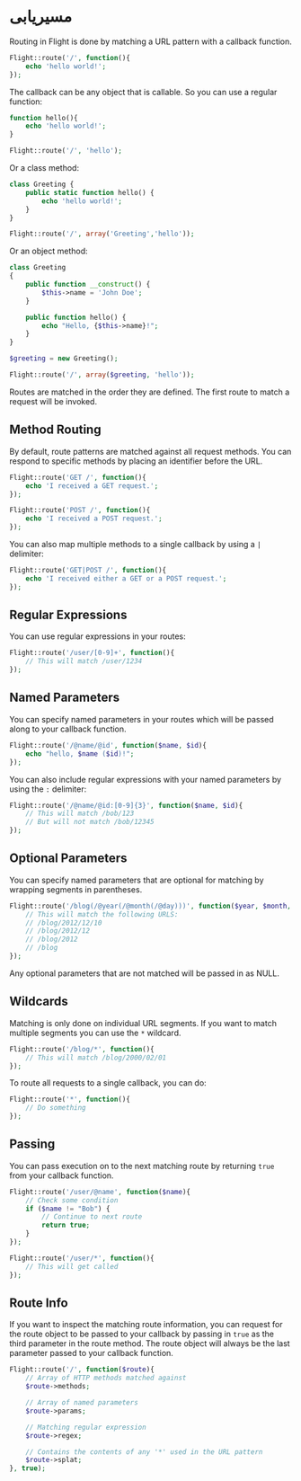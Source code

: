 # <a id="routing"></a> مسیریابی

Routing in Flight is done by matching a URL pattern with a callback function.

``` php 
Flight::route('/', function(){
    echo 'hello world!';
});
```

The callback can be any object that is callable. So you can use a regular function:

``` php
function hello(){
    echo 'hello world!';
}

Flight::route('/', 'hello');
```

Or a class method:

``` php
class Greeting {
    public static function hello() {
        echo 'hello world!';
    }
}

Flight::route('/', array('Greeting','hello'));
```

Or an object method:

``` php
class Greeting
{
    public function __construct() {
        $this->name = 'John Doe';
    }

    public function hello() {
        echo "Hello, {$this->name}!";
    }
}

$greeting = new Greeting();

Flight::route('/', array($greeting, 'hello'));
```

Routes are matched in the order they are defined. The first route to match a request will be invoked.

## Method Routing

By default, route patterns are matched against all request methods. You can respond to specific methods by placing an identifier before the URL.

``` php
Flight::route('GET /', function(){
    echo 'I received a GET request.';
});

Flight::route('POST /', function(){
    echo 'I received a POST request.';
});
```

You can also map multiple methods to a single callback by using a `|` delimiter:

``` php
Flight::route('GET|POST /', function(){
    echo 'I received either a GET or a POST request.';
});
```

## Regular Expressions

You can use regular expressions in your routes:

``` php
Flight::route('/user/[0-9]+', function(){
    // This will match /user/1234
});
```

## Named Parameters

You can specify named parameters in your routes which will be passed along to your callback function.

``` php
Flight::route('/@name/@id', function($name, $id){
    echo "hello, $name ($id)!";
});
```

You can also include regular expressions with your named parameters by using the `:` delimiter:

``` php
Flight::route('/@name/@id:[0-9]{3}', function($name, $id){
    // This will match /bob/123
    // But will not match /bob/12345
});
```

## Optional Parameters

You can specify named parameters that are optional for matching by wrapping segments in parentheses.

``` php
Flight::route('/blog(/@year(/@month(/@day)))', function($year, $month, $day){
    // This will match the following URLS:
    // /blog/2012/12/10
    // /blog/2012/12
    // /blog/2012
    // /blog
});
```

Any optional parameters that are not matched will be passed in as NULL.

## Wildcards

Matching is only done on individual URL segments. If you want to match multiple segments you can use the `*` wildcard.

``` php
Flight::route('/blog/*', function(){
    // This will match /blog/2000/02/01
});
```

To route all requests to a single callback, you can do:

``` php
Flight::route('*', function(){
    // Do something
});
```

## Passing

You can pass execution on to the next matching route by returning `true` from your callback function.

``` php
Flight::route('/user/@name', function($name){
    // Check some condition
    if ($name != "Bob") {
        // Continue to next route
        return true;
    }
});

Flight::route('/user/*', function(){
    // This will get called
});
```

## Route Info

If you want to inspect the matching route information, you can request for the route
object to be passed to your callback by passing in `true` as the third parameter in
the route method. The route object will always be the last parameter passed to your
callback function.

``` php
Flight::route('/', function($route){
    // Array of HTTP methods matched against
    $route->methods;

    // Array of named parameters
    $route->params;

    // Matching regular expression
    $route->regex;

    // Contains the contents of any '*' used in the URL pattern
    $route->splat;
}, true);
```

